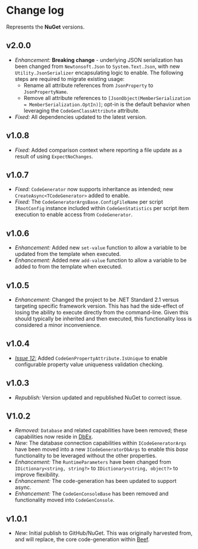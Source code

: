 ﻿# Change log

Represents the **NuGet** versions.

## v2.0.0
- *Enhancement:* **Breaking change** - underlying JSON serialization has been changed from `Newtonsoft.Json` to `System.Text.Json`, with new `Utility.JsonSerializer` encapsulating logic to enable. The following steps are required to migrate existing usage:
  - Rename all attribute references from `JsonProperty` to `JsonPropertyName`.
  - Remove all attribute references to `[JsonObject(MemberSerialization = MemberSerialization.OptIn)]`; opt-in is the default behavior when leveraging the `CodeGenClassAttribute` attribute.
- *Fixed:* All dependencies updated to the latest version.

## v1.0.8
- *Fixed:* Added comparison context where reporting a file update as a result of using `ExpectNoChanges`.

## v1.0.7
- *Fixed:* `CodeGenerator` now supports inheritance as intended; new `CreateAsync<TCodeGenerator>` added to enable.
- *Fixed:* The `CodeGeneratorArgsBase.ConfigFileName` per script `IRootConfig` instance included within `CodeGenStatistics` per script item execution to enable access from `CodeGenerator`.

## v1.0.6
- *Enhancement:* Added new `set-value` function to allow a variable to be updated from the template when executed.
- *Enhancement:* Added new `add-value` function to allow a variable to be added to from the template when executed.

## v1.0.5
- *Enhancement:* Changed the project to be .NET Standard 2.1 versus targeting specific framework version. This has had the side-effect of losing the ability to execute directly from the command-line. Given this should typically be inherited and then executed, this functionality loss is considered a minor inconvenience.

## v1.0.4
- [*Issue 12:*](https://github.com/Avanade/OnRamp/issues/12) Added `CodeGenPropertyAttribute.IsUnique` to enable configurable property value uniqueness validation checking.

## v1.0.3
- *Republish:* Version updated and republished NuGet to correct issue.

## V1.0.2
- *Removed:* `Database` and related capabilities have been removed; these capabilities now reside in [DbEx](https://github.com/Avanade/DbEx).
- *New:* The database connection capabilities within `ICodeGeneratorArgs` have been moved into a new `ICodeGeneratorDbArgs` to enable this _base_ functionality to be leveraged without the other properties.
- *Enhancement:* The `RuntimeParameters` have been changed from `IDictionary<string, string?>` to `IDictionary<string, object?>` to improve flexibility.
- *Enhancement:* The code-generation has been updated to support async.
- *Enhancement:* The `CodeGenConsoleBase` has been removed and functionality moved into `CodeGenConsole`.

## v1.0.1
- *New:* Initial publish to GitHub/NuGet. This was originally harvested from, and will replace, the core code-generation within [Beef](https://github.com/Avanade/Beef/tree/master/tools/Beef.CodeGen.Core).
